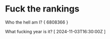 # Fuck the rankings

Who the hell am I?
{ 6808366 }

What fucking year is it?
[ 2024-11-03T16:30:00Z ]
